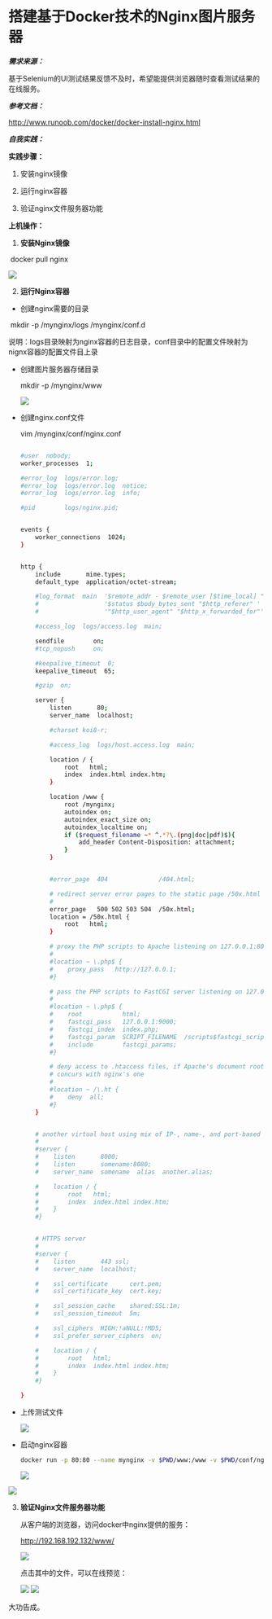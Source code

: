 



# 搭建基于Docker技术的Nginx图片服务器

***需求来源：***

基于Selenium的UI测试结果反馈不及时，希望能提供浏览器随时查看测试结果的在线服务。



***参考文档：***

http://www.runoob.com/docker/docker-install-nginx.html



***自我实践：***

**实践步骤：**

1. 安装nginx镜像

2. 运行nginx容器

3. 验证nginx文件服务器功能


**上机操作：**

1. **安装Nginx镜像**

​      docker pull nginx

<img src="./picture/01/01 安装nginx镜像.png"/>



2. **运行Nginx容器**

-  创建nginx需要的目录

​       mkdir -p /mynginx/logs /mynginx/conf.d 

​      说明：logs目录映射为nginx容器的日志目录，conf目录中的配置文件映射为nignx容器的配置文件目上录 

- 创建图片服务器存储目录

   mkdir -p /mynginx/www

   <img src="./picture/01/02 创建nginx目录.png"/>

- 创建nginx.conf文件

  vim /mynginx/conf/nginx.conf

  ```sh
  
  #user  nobody;
  worker_processes  1;
  
  #error_log  logs/error.log;
  #error_log  logs/error.log  notice;
  #error_log  logs/error.log  info;
  
  #pid        logs/nginx.pid;
  
  
  events {
      worker_connections  1024;
  }
  
  
  http {
      include       mime.types;
      default_type  application/octet-stream;
  
      #log_format  main  '$remote_addr - $remote_user [$time_local] "$request" '
      #                  '$status $body_bytes_sent "$http_referer" '
      #                  '"$http_user_agent" "$http_x_forwarded_for"';
  
      #access_log  logs/access.log  main;
  
      sendfile        on;
      #tcp_nopush     on;
  
      #keepalive_timeout  0;
      keepalive_timeout  65;
  
      #gzip  on;
  
      server {
          listen       80;
          server_name  localhost;
  
          #charset koi8-r;
  
          #access_log  logs/host.access.log  main;
  
          location / {
              root   html;
              index  index.html index.htm;
          }
  
          location /www {
              root /mynginx;
              autoindex on;
              autoindex_exact_size on;
              autoindex_localtime on;
              if ($request_filename ~* ^.*?\.(png|doc|pdf)$){
                  add_header Content-Disposition: attachment;
              }
          }
  
  
          #error_page  404              /404.html;
  
          # redirect server error pages to the static page /50x.html
          #
          error_page   500 502 503 504  /50x.html;
          location = /50x.html {
              root   html;
          }
  
          # proxy the PHP scripts to Apache listening on 127.0.0.1:80
          #
          #location ~ \.php$ {
          #    proxy_pass   http://127.0.0.1;
          #}
  
          # pass the PHP scripts to FastCGI server listening on 127.0.0.1:9000
          #
          #location ~ \.php$ {
          #    root           html;
          #    fastcgi_pass   127.0.0.1:9000;
          #    fastcgi_index  index.php;
          #    fastcgi_param  SCRIPT_FILENAME  /scripts$fastcgi_script_name;
          #    include        fastcgi_params;
          #}
  
          # deny access to .htaccess files, if Apache's document root
          # concurs with nginx's one
          #
          #location ~ /\.ht {
          #    deny  all;
          #}
      }
  
  
      # another virtual host using mix of IP-, name-, and port-based configuration
      #
      #server {
      #    listen       8000;
      #    listen       somename:8080;
      #    server_name  somename  alias  another.alias;
  
      #    location / {
      #        root   html;
      #        index  index.html index.htm;
      #    }
      #}
  
  
      # HTTPS server
      #
      #server {
      #    listen       443 ssl;
      #    server_name  localhost;
  
      #    ssl_certificate      cert.pem;
      #    ssl_certificate_key  cert.key;
  
      #    ssl_session_cache    shared:SSL:1m;
      #    ssl_session_timeout  5m;
  
      #    ssl_ciphers  HIGH:!aNULL:!MD5;
      #    ssl_prefer_server_ciphers  on;
  
      #    location / {
      #        root   html;
      #        index  index.html index.htm;
      #    }
      #}
  
  }
  
  ```

- 上传测试文件

  <img src="./picture/01/03 上传测试文件.png"/>

- 启动nginx容器

  ```sh
  docker run -p 80:80 --name mynginx -v $PWD/www:/www -v $PWD/conf/nginx.conf:/etc/nginx/nginx.conf -v $PWD/logs:/wwwlogs  -d nginx
  ```

  

  <img src="./picture/01/03 启动nginx容器.png"/>



<img src="./picture/01/03 启动nginx容器2.png"/>


3. **验证Nginx文件服务器功能**

    从客户端的浏览器，访问docker中nginx提供的服务：

    http://192.168.192.132/www/

    <img src="./picture/01/05 客户端浏览器访问nginx服务.png"/>

    点击其中的文件，可以在线预览：

    <img src="./picture/01/06 测试nginx文件服务器功能1.png"/>

    

    <img src="./picture/01/06 测试nginx文件服务器功能2.png"/>

大功告成。